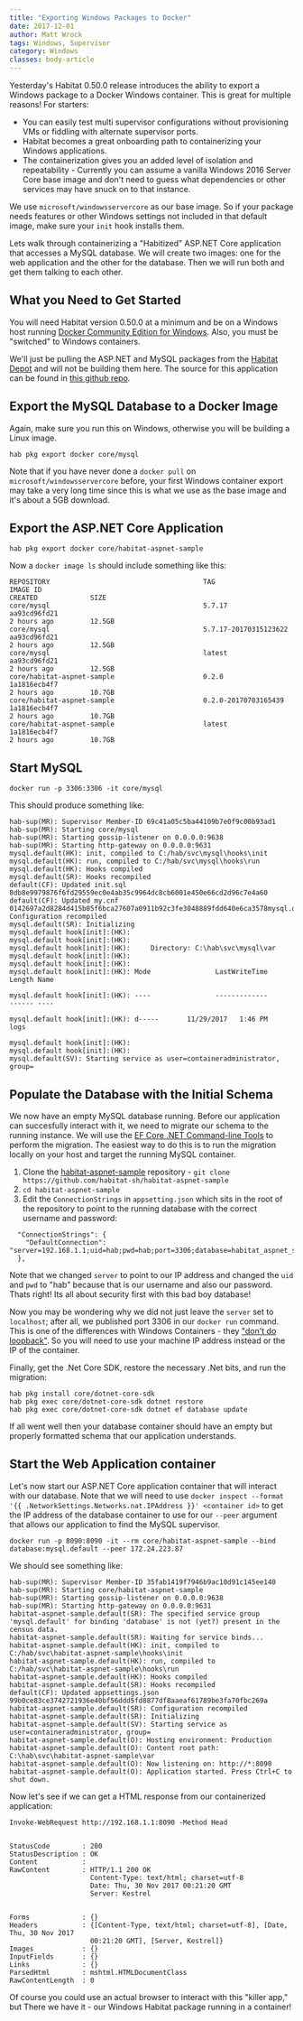 ```yaml
---
title: "Exporting Windows Packages to Docker"
date: 2017-12-01
author: Matt Wrock
tags: Windows, Supervisor
category: Windows
classes: body-article
---
```


Yesterday's Habitat 0.50.0 release introduces the ability to export a Windows package to a Docker Windows container. This is great for multiple reasons! For starters:

* You can easily test multi supervisor configurations without provisioning VMs or fiddling with alternate supervisor ports.
* Habitat becomes a great onboarding path to containerizing your Windows applications.
* The containerization gives you an added level of isolation and repeatability - Currently you can assume a vanilla Windows 2016 Server Core base image and don't need to guess what dependencies or other services may have snuck on to that instance.

We use `microsoft/windowsservercore` as our base image. So if your package needs features or other Windows settings not included in that default image, make sure your `init` hook installs them.

Lets walk through containerizing a "Habitized" ASP.NET Core application that accesses a MySQL database. We will create two images: one for the web application and the other for the database. Then we will run both and get them talking to each other.

## What you Need to Get Started

You will need Habitat version 0.50.0 at a minimum and be on a Windows host running [Docker Community Edition for Windows](https://store.docker.com/editions/community/docker-ce-desktop-windows). Also, you must be "switched" to Windows containers.

We'll just be pulling the ASP.NET and MySQL packages from the [Habitat Depot](https://bldr.habitat.sh/#/explore) and will not be building them here. The source for this application can be found in [this github repo](https://github.com/habitat-sh/habitat-aspnet-sample).

## Export the MySQL Database to a Docker Image

Again, make sure you run this on Windows, otherwise you will be building a Linux image.

```console
hab pkg export docker core/mysql
```

Note that if you have never done a `docker pull` on `microsoft/windowsservercore` before, your first Windows container export may take a very long time since this is what we use as the base image and it's about a 5GB download.

## Export the ASP.NET Core Application

```console
hab pkg export docker core/habitat-aspnet-sample
```

Now a `docker image ls` should include something like this:

```console
REPOSITORY                                      TAG                     IMAGE ID
CREATED             SIZE
core/mysql                                      5.7.17                  aa93cd96fd21
2 hours ago         12.5GB
core/mysql                                      5.7.17-20170315123622   aa93cd96fd21
2 hours ago         12.5GB
core/mysql                                      latest                  aa93cd96fd21
2 hours ago         12.5GB
core/habitat-aspnet-sample                      0.2.0                   1a1816ecb4f7
2 hours ago         10.7GB
core/habitat-aspnet-sample                      0.2.0-20170703165439    1a1816ecb4f7
2 hours ago         10.7GB
core/habitat-aspnet-sample                      latest                  1a1816ecb4f7
2 hours ago         10.7GB
```

## Start MySQL

```console
docker run -p 3306:3306 -it core/mysql
```

This should produce something like:

```console
hab-sup(MR): Supervisor Member-ID 69c41a05c5ba44109b7e0f9c00b93ad1
hab-sup(MR): Starting core/mysql
hab-sup(MR): Starting gossip-listener on 0.0.0.0:9638
hab-sup(MR): Starting http-gateway on 0.0.0.0:9631
mysql.default(HK): init, compiled to C:/hab/svc\mysql\hooks\init
mysql.default(HK): run, compiled to C:/hab/svc\mysql\hooks\run
mysql.default(HK): Hooks compiled
mysql.default(SR): Hooks recompiled
default(CF): Updated init.sql 8db8e9979876f6fd29559ec0e4ab35c9964dc8cb6001e450e66cd2d96c7e4a60
default(CF): Updated my.cnf 0142697a2d8284d415b05f6bca27607a0911b92c3fe3048889fdd640e6ca3578mysql.default(SR): Configuration recompiled
mysql.default(SR): Initializing
mysql.default hook[init]:(HK):
mysql.default hook[init]:(HK):
mysql.default hook[init]:(HK):     Directory: C:\hab\svc\mysql\var
mysql.default hook[init]:(HK):
mysql.default hook[init]:(HK):
mysql.default hook[init]:(HK): Mode                LastWriteTime         Length Name

mysql.default hook[init]:(HK): ----                -------------         ------ ----

mysql.default hook[init]:(HK): d-----       11/29/2017   1:46 PM                logs

mysql.default hook[init]:(HK):
mysql.default hook[init]:(HK):
mysql.default(SV): Starting service as user=containeradministrator, group=
```

## Populate the Database with the Initial Schema

We now have an empty MySQL database running. Before our application can succesfully interact with it, we need to migrate our schema to the running instance. We will use the [EF Core .NET Command-line Tools](https://docs.microsoft.com/en-us/ef/core/miscellaneous/cli/dotnet) to perform the migration. The easiest way to do this is to run the migration locally on your host and target the running MySQL container.

1. Clone the [habitat-aspnet-sample](https://github.com/habitat-sh/habitat-aspnet-sample) repository - `git clone https://github.com/habitat-sh/habitat-aspnet-sample`
1. `cd habitat-aspnet-sample`
1. Edit the `ConnectionStrings` in `appsetting.json` which sits in the root of the repository to point to the running database with the correct username and password:

```console
  "ConnectionStrings": {
    "DefaultConnection": "server=192.168.1.1;uid=hab;pwd=hab;port=3306;database=habitat_aspnet_sample;"
  },
```

Note that we changed `server` to point to our IP address and changed the `uid` and `pwd` to "hab" because that is our username and also our password. Thats right! Its all about security first with this bad boy database!

Now you may be wondering why we did not just leave the `server` set to `localhost`; after all, we published port 3306 in our `docker run` command. This is one of the differences with Windows Containers - they ["don't do loopback"](https://blog.sixeyed.com/published-ports-on-windows-containers-dont-do-loopback/). So you will need to use your machine IP address instead or the IP of the container.

Finally, get the .Net Core SDK, restore the necessary .Net bits, and run the migration:

```console
hab pkg install core/dotnet-core-sdk
hab pkg exec core/dotnet-core-sdk dotnet restore
hab pkg exec core/dotnet-core-sdk dotnet ef database update
```

If all went well then your database container should have an empty but properly formatted schema that our application understands.

## Start the Web Application container

Let's now start our ASP.NET Core application container that will interact with our database. Note that we will need to use `docker inspect --format '{{ .NetworkSettings.Networks.nat.IPAddress }}' <container id>` to get the IP address of the database container to use for our `--peer` argument that allows our application to find the MySQL supervisor.

```console
docker run -p 8090:8090 -it --rm core/habitat-aspnet-sample --bind database:mysql.default --peer 172.24.223.87
```

We should see something like:

```console
hab-sup(MR): Supervisor Member-ID 35fab1419f7946b9ac10d91c145ee140
hab-sup(MR): Starting core/habitat-aspnet-sample
hab-sup(MR): Starting gossip-listener on 0.0.0.0:9638
hab-sup(MR): Starting http-gateway on 0.0.0.0:9631
habitat-aspnet-sample.default(SR): The specified service group 'mysql.default' for binding 'database' is not (yet?) present in the census data.
habitat-aspnet-sample.default(SR): Waiting for service binds...
habitat-aspnet-sample.default(HK): init, compiled to C:/hab/svc\habitat-aspnet-sample\hooks\init
habitat-aspnet-sample.default(HK): run, compiled to C:/hab/svc\habitat-aspnet-sample\hooks\run
habitat-aspnet-sample.default(HK): Hooks compiled
habitat-aspnet-sample.default(SR): Hooks recompiled
default(CF): Updated appsettings.json 99b0ce83ce3742721936e40bf56ddd5fd8877df8aaeaf61789be3fa70fbc269a
habitat-aspnet-sample.default(SR): Configuration recompiled
habitat-aspnet-sample.default(SR): Initializing
habitat-aspnet-sample.default(SV): Starting service as user=containeradministrator, group=
habitat-aspnet-sample.default(O): Hosting environment: Production
habitat-aspnet-sample.default(O): Content root path: C:\hab\svc\habitat-aspnet-sample\var
habitat-aspnet-sample.default(O): Now listening on: http://*:8090
habitat-aspnet-sample.default(O): Application started. Press Ctrl+C to shut down.
```

Now let's see if we can get a HTML response from our containerized application:

```console
Invoke-WebRequest http://192.168.1.1:8090 -Method Head


StatusCode        : 200
StatusDescription : OK
Content           :
RawContent        : HTTP/1.1 200 OK
                    Content-Type: text/html; charset=utf-8
                    Date: Thu, 30 Nov 2017 00:21:20 GMT
                    Server: Kestrel


Forms             : {}
Headers           : {[Content-Type, text/html; charset=utf-8], [Date, Thu, 30 Nov 2017
                    00:21:20 GMT], [Server, Kestrel]}
Images            : {}
InputFields       : {}
Links             : {}
ParsedHtml        : mshtml.HTMLDocumentClass
RawContentLength  : 0
```

Of course you could use an actual browser to interact with this "killer app," but There we have it - our Windows Habitat package running in a container!
